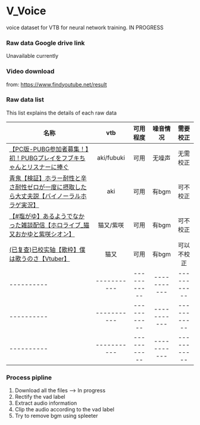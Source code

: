 # V_Voice
voice dataset for VTB for neural network training. IN PROGRESS

### Raw data Google drive link
Unavailable currently

### Video download
from: https://www.findyoutube.net/result

### Raw data list
This list explains the details of each raw data

| 名称      | vtb     | 可用程度     | 噪音情况 | 需要校正|
| ---------- | :-----------:  | :-----------: | :-----------: | :-----------: |
| [【PC版-PUBG参加者募集！】初！PUBGプレイをフブキちゃんとリスナーに捧ぐ](https://www.youtube.com/watch?v=-FByG6gkiHU)     | aki/fubuki     | 可用   | 无噪声 | 无需校正 | 
| [青鬼【検証】ホラー耐性と辛さ耐性ゼロが一度に摂取したら大丈夫説【バイノーラルホラゲ実況】](https://www.youtube.com/watch?v=Lq7OSuc8MoQ) | aki  | 可用 | 有bgm | 可不校正 |
| [【#塩がゆ】あるようでなかった雑談配信【ホロライブ_猫又おかゆと紫咲シオン】]( https://www.youtube.com/watch?v=NLDLd8u3Vss&t=54s) | 猫又/紫咲  | 可用 | 有bgm | 可不校正 |
| [(已复查)已校实轴【歌枠】僕は歌うのさ【Vtuber】](https://www.youtube.com/watch?v=AtTkFe6C3tA) | 猫又  | 可用 | 有bgm | 可以不校正 |
| ---------- | -----------  | ----------- | ----------- | ----------- |
| ---------- | -----------  | ----------- | ----------- | ----------- |
| ---------- | -----------  | ----------- | ----------- | ----------- |

### Process pipline
1. Download all the files --> In progress
2. Rectify the vad label
3. Extract audio information
4. Clip the audio according to the vad label
5. Try to remove bgm using spleeter